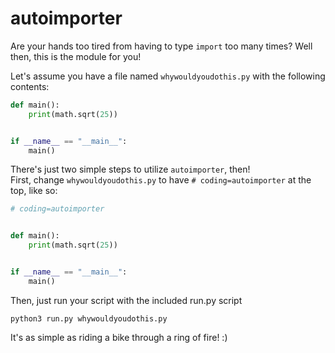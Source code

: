 # autoimporter

Are your hands too tired from having to type `import` too many times? Well
then, this is the module for you!

Let's assume you have a file named `whywouldyoudothis.py` with the following
contents:

```python
def main():
    print(math.sqrt(25))


if __name__ == "__main__":
    main()
```

There's just two simple steps to utilize `autoimporter`, then!  
First, change `whywouldyoudothis.py` to have `# coding=autoimporter` at the
top, like so:

```python
# coding=autoimporter


def main():
    print(math.sqrt(25))


if __name__ == "__main__":
    main()
```

Then, just run your script with the included run.py script

```shell
python3 run.py whywouldyoudothis.py
```

It's as simple as riding a bike through a ring of fire! :)
